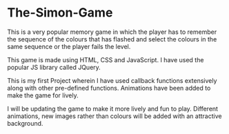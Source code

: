 # The-Simon-Game

This is a very popular memory game in which the player has to remember the sequence of the colours that has flashed and select the colours in the same sequence or the player fails the level.

This game is made using HTML, CSS and JavaScript. I have used the popular JS library called JQuery.

This is my first Project wherein I have used callback functions extensively along with other pre-defined functions. Animations have been added to make the game for lively.

I will be updating the game to make it more lively and fun to play. Different animations, new images rather than colours will be added with an attractive background.
